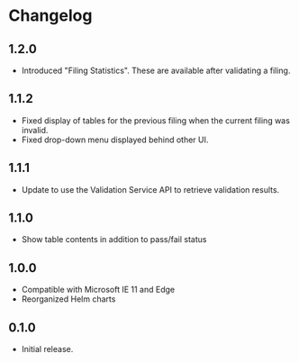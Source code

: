 # Changelog

## 1.2.0
- Introduced "Filing Statistics". These are available after validating a
  filing.

## 1.1.2
- Fixed display of tables for the previous filing when the current filing was
  invalid.
- Fixed drop-down menu displayed behind other UI.

## 1.1.1
- Update to use the Validation Service API to retrieve validation results.

## 1.1.0
- Show table contents in addition to pass/fail status

## 1.0.0
- Compatible with Microsoft IE 11 and Edge
- Reorganized Helm charts

## 0.1.0
- Initial release.
